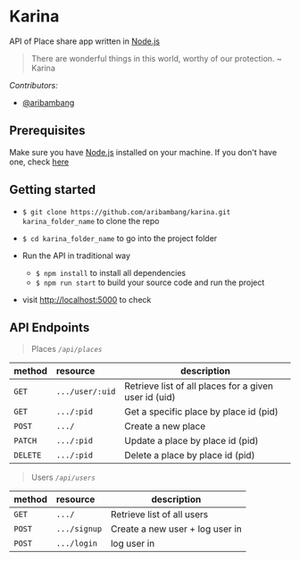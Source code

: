 # Karina

API of Place share app written in [Node.js](https://nodejs.org/)

> There are wonderful things in this world, worthy of our protection. ~ Karina

_Contributors:_

- [@aribambang](https://github.com/aribambang)

## Prerequisites

Make sure you have [Node.js](https://nodejs.org) installed on your machine. If you don't have one, check [here](https://nodejs.org/en/download/)

## Getting started

- `$ git clone https://github.com/aribambang/karina.git karina_folder_name` to clone the repo
- `$ cd karina_folder_name` to go into the project folder

- Run the API in traditional way

  - `$ npm install` to install all dependencies
  - `$ npm run start` to build your source code and run the project

* visit [http://localhost:5000](http://localhost:5000) to check

## API Endpoints

> Places _`/api/places`_

| method   | resource        | description                                           |
| :------- | :-------------- | ----------------------------------------------------- |
| `GET`    | `.../user/:uid` | Retrieve list of all places for a given user id (uid) |
| `GET`    | `.../:pid`      | Get a specific place by place id (pid)                |
| `POST`   | `.../`          | Create a new place                                    |
| `PATCH`  | `.../:pid`      | Update a place by place id (pid)                      |
| `DELETE` | `.../:pid`      | Delete a place by place id (pid)                      |

> Users _`/api/users`_

| method | resource     | description                     |
| :----- | :----------- | ------------------------------- |
| `GET`  | `.../`       | Retrieve list of all users      |
| `POST` | `.../signup` | Create a new user + log user in |
| `POST` | `.../login`  | log user in                     |
